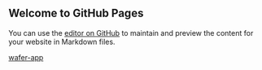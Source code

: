 ## Welcome to GitHub Pages

You can use the [editor on GitHub](https://github.com/lihou0427/hot-ice/edit/gh-pages/index.md) to maintain and preview the content for your website in Markdown files.



[wafer-app](https://github.com/lihou0427/hot-ice/blob/main/WaferViz_5.5.exe)



